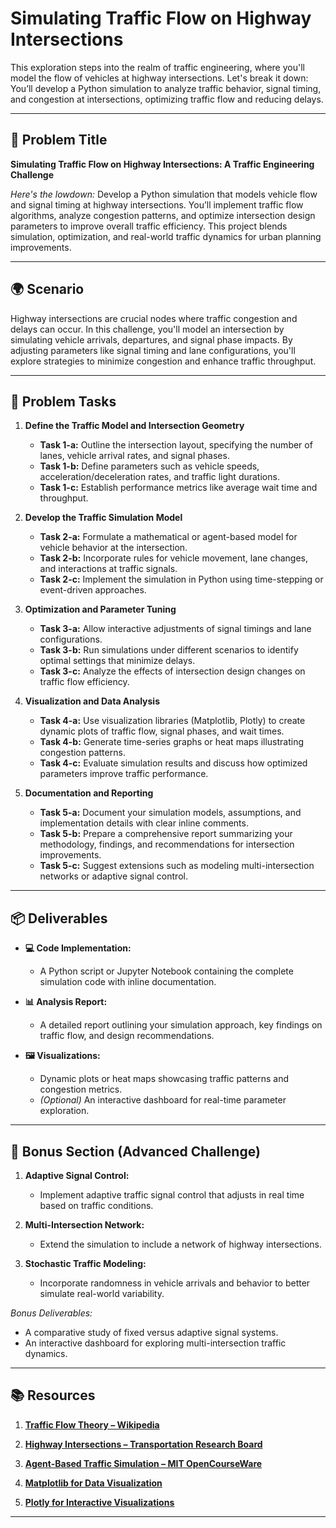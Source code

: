 # Simulating Traffic Flow on Highway Intersections

This exploration steps into the realm of traffic engineering, where you'll model the flow of vehicles at highway intersections. Let's break it down: You’ll develop a Python simulation to analyze traffic behavior, signal timing, and congestion at intersections, optimizing traffic flow and reducing delays.

---

## 📝 Problem Title

**Simulating Traffic Flow on Highway Intersections: A Traffic Engineering Challenge**

*Here's the lowdown:*
Develop a Python simulation that models vehicle flow and signal timing at highway intersections. You’ll implement traffic flow algorithms, analyze congestion patterns, and optimize intersection design parameters to improve overall traffic efficiency. This project blends simulation, optimization, and real-world traffic dynamics for urban planning improvements.

---

## 🌍 Scenario

Highway intersections are crucial nodes where traffic congestion and delays can occur. In this challenge, you'll model an intersection by simulating vehicle arrivals, departures, and signal phase impacts. By adjusting parameters like signal timing and lane configurations, you'll explore strategies to minimize congestion and enhance traffic throughput.

---

## 🔧 Problem Tasks

1. **Define the Traffic Model and Intersection Geometry**
   - **Task 1-a:** Outline the intersection layout, specifying the number of lanes, vehicle arrival rates, and signal phases.  
   - **Task 1-b:** Define parameters such as vehicle speeds, acceleration/deceleration rates, and traffic light durations.  
   - **Task 1-c:** Establish performance metrics like average wait time and throughput.

2. **Develop the Traffic Simulation Model**
   - **Task 2-a:** Formulate a mathematical or agent-based model for vehicle behavior at the intersection.  
   - **Task 2-b:** Incorporate rules for vehicle movement, lane changes, and interactions at traffic signals.  
   - **Task 2-c:** Implement the simulation in Python using time-stepping or event-driven approaches.

3. **Optimization and Parameter Tuning**
   - **Task 3-a:** Allow interactive adjustments of signal timings and lane configurations.  
   - **Task 3-b:** Run simulations under different scenarios to identify optimal settings that minimize delays.  
   - **Task 3-c:** Analyze the effects of intersection design changes on traffic flow efficiency.

4. **Visualization and Data Analysis**
   - **Task 4-a:** Use visualization libraries (Matplotlib, Plotly) to create dynamic plots of traffic flow, signal phases, and wait times.  
   - **Task 4-b:** Generate time-series graphs or heat maps illustrating congestion patterns.  
   - **Task 4-c:** Evaluate simulation results and discuss how optimized parameters improve traffic performance.

5. **Documentation and Reporting**
   - **Task 5-a:** Document your simulation models, assumptions, and implementation details with clear inline comments.  
   - **Task 5-b:** Prepare a comprehensive report summarizing your methodology, findings, and recommendations for intersection improvements.  
   - **Task 5-c:** Suggest extensions such as modeling multi-intersection networks or adaptive signal control.

---

## 📦 Deliverables

- **💻 Code Implementation:**
  - A Python script or Jupyter Notebook containing the complete simulation code with inline documentation.

- **📊 Analysis Report:**
  - A detailed report outlining your simulation approach, key findings on traffic flow, and design recommendations.

- **🖼️ Visualizations:**
  - Dynamic plots or heat maps showcasing traffic patterns and congestion metrics.  
  - *(Optional)* An interactive dashboard for real-time parameter exploration.

---

## 🎁 Bonus Section (Advanced Challenge)

1. **Adaptive Signal Control:**
   - Implement adaptive traffic signal control that adjusts in real time based on traffic conditions.

2. **Multi-Intersection Network:**
   - Extend the simulation to include a network of highway intersections.

3. **Stochastic Traffic Modeling:**
   - Incorporate randomness in vehicle arrivals and behavior to better simulate real-world variability.

*Bonus Deliverables:*
- A comparative study of fixed versus adaptive signal systems.  
- An interactive dashboard for exploring multi-intersection traffic dynamics.

---

## 📚 Resources

1. **[Traffic Flow Theory – Wikipedia](https://en.wikipedia.org/wiki/Traffic_flow)**

2. **[Highway Intersections – Transportation Research Board](https://trb.org/)**

3. **[Agent-Based Traffic Simulation – MIT OpenCourseWare](https://ocw.mit.edu/)**

4. **[Matplotlib for Data Visualization](https://matplotlib.org/)**

5. **[Plotly for Interactive Visualizations](https://plotly.com/python/)**

---
